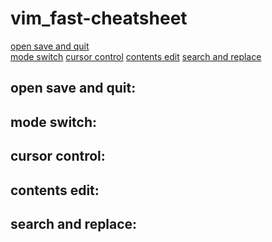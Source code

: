 # vim_fast-cheatsheet
[open save and quit](#open-save-and-quit "goto open-save-and-quit")\
[mode switch](#mode-switch "goto mode-switch")
[cursor control](#cursor-control "goto cursor-control")
[contents edit](#contents-edit "goto contents-edit")
[search and replace](#search-and-replace "goto search-and-replace")

## open save and quit:
## mode switch:
## cursor control:
## contents edit:
## search and replace:
